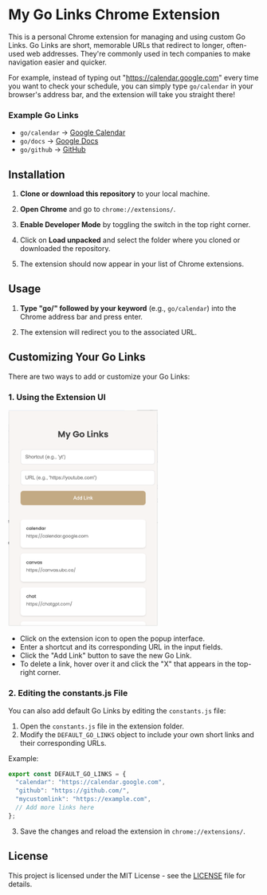 # My Go Links Chrome Extension

This is a personal Chrome extension for managing and using custom Go Links. Go Links are short, memorable URLs that redirect to longer, often-used web addresses. They're commonly used in tech companies to make navigation easier and quicker.

For example, instead of typing out "https://calendar.google.com" every time you want to check your schedule, you can simply type `go/calendar` in your browser's address bar, and the extension will take you straight there!

### Example Go Links

- `go/calendar` -> [Google Calendar](https://calendar.google.com)
- `go/docs` -> [Google Docs](https://docs.google.com)
- `go/github` -> [GitHub](https://github.com)

## Installation

1. **Clone or download this repository** to your local machine.

2. **Open Chrome** and go to `chrome://extensions/`.

3. **Enable Developer Mode** by toggling the switch in the top right corner.

4. Click on **Load unpacked** and select the folder where you cloned or downloaded the repository.

5. The extension should now appear in your list of Chrome extensions.

## Usage

1. **Type "go/" followed by your keyword** (e.g., `go/calendar`) into the Chrome address bar and press enter.

2. The extension will redirect you to the associated URL.

## Customizing Your Go Links

There are two ways to add or customize your Go Links:

### 1. Using the Extension UI

<img src="screenshot.png" alt="Extension UI" width="300">

- Click on the extension icon to open the popup interface.
- Enter a shortcut and its corresponding URL in the input fields.
- Click the "Add Link" button to save the new Go Link.
- To delete a link, hover over it and click the "X" that appears in the top-right corner.

### 2. Editing the constants.js File

You can also add default Go Links by editing the `constants.js` file:

1. Open the `constants.js` file in the extension folder.
2. Modify the `DEFAULT_GO_LINKS` object to include your own short links and their corresponding URLs.

Example:

```javascript
export const DEFAULT_GO_LINKS = {
  "calendar": "https://calendar.google.com",
  "github": "https://github.com/",
  "mycustomlink": "https://example.com",
  // Add more links here
};
```

3. Save the changes and reload the extension in `chrome://extensions/`.

## License

This project is licensed under the MIT License - see the [LICENSE](LICENSE) file for details.
